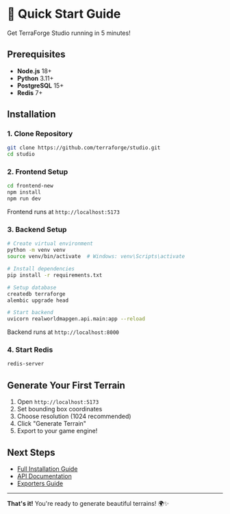 # 🚀 Quick Start Guide

Get TerraForge Studio running in 5 minutes!

## Prerequisites

- **Node.js** 18+ 
- **Python** 3.11+
- **PostgreSQL** 15+
- **Redis** 7+

## Installation

### 1. Clone Repository

```bash
git clone https://github.com/terraforge/studio.git
cd studio
```

### 2. Frontend Setup

```bash
cd frontend-new
npm install
npm run dev
```

Frontend runs at `http://localhost:5173`

### 3. Backend Setup

```bash
# Create virtual environment
python -m venv venv
source venv/bin/activate  # Windows: venv\Scripts\activate

# Install dependencies
pip install -r requirements.txt

# Setup database
createdb terraforge
alembic upgrade head

# Start backend
uvicorn realworldmapgen.api.main:app --reload
```

Backend runs at `http://localhost:8000`

### 4. Start Redis

```bash
redis-server
```

## Generate Your First Terrain

1. Open `http://localhost:5173`
2. Set bounding box coordinates
3. Choose resolution (1024 recommended)
4. Click "Generate Terrain"
5. Export to your game engine!

## Next Steps

- [Full Installation Guide](INSTALLATION.md)
- [API Documentation](API_SPECIFICATION.md)
- [Exporters Guide](EXPORTERS_GUIDE.md)

---

**That's it!** You're ready to generate beautiful terrains! 🌍✨
